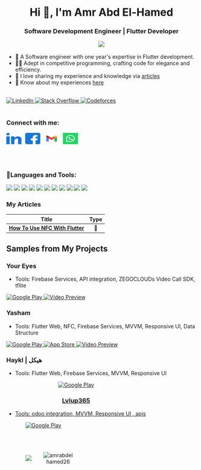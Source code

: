 <h1 align="center">Hi 👋, I'm Amr Abd El-Hamed </h1>
<h3 align="center">Software Development Engineer | Flutter Developer </h3>
<p align="center">
    <img id="preview" src="https://komarev.com/ghpvc/?username=amrabdelhamed26&color=grey">
</p>

- 🌱 A Software engineer with one year's expertise in Flutter development. 
- 👨‍💻 Adept in competitive programming, crafting code for elegance and efficiency.
- 📝 I love sharing my experience and knowledge via [articles](https://medium.com/@amr2652001) 
- 📄 Know about my experiences [here](https://drive.google.com/file/d/1_KPWkKW0wUXkS4ccGqm8kHeDRLnJD9J8/view?usp=sharing)

<br>
<div> 
  <a href="https://www.linkedin.com/in/amr-abd-el-hamed-6323b6221/" target="_blank">
    <img src="https://img.shields.io/badge/LinkedIn-0077B5?style=for-the-badge&logo=linkedin&logoColor=white" alt="LinkedIn">
  </a>
  <a href="https://stackoverflow.com/users/22231038/amr-abd-elhamed" target="_blank">
    <img src="https://img.shields.io/badge/Stack_Overflow-F58025?style=for-the-badge&logo=stackoverflow&logoColor=white" alt="Stack Overflow">
  </a>
  <a href="https://codeforces.com/profile/AmrAbdElHamed" target="_blank">
    <img src="https://img.shields.io/badge/Codeforces-1F8ACB?style=for-the-badge&logo=codeforces&logoColor=white" alt="Codeforces">
  </a>
</div>

<br>

<div>
  <h3 align="left">Connect with me:</h3>
  <p align="left" style="display: flex; gap: 10px;">
    <a href="https://www.linkedin.com/in/amr-abd-el-hamed-6323b6221/" target="_blank" style="text-decoration: none;">
      <img align="left" src="https://raw.githubusercontent.com/teamedwardforever/Readme-Generator/71f25dd8b98329b168142a6b782a107b75eab178/svg/Social/linked-in-alt.svg" alt="Amr Abd ElHamed" height="30" width="40" />
    </a>
    <a href="https://www.facebook.com/profile.php?id=100005334434627" target="_blank" style="text-decoration: none;">
      <img align="left" src="https://raw.githubusercontent.com/teamedwardforever/Readme-Generator/71f25dd8b98329b168142a6b782a107b75eab178/svg/Social/facebook.svg" alt="Amr Abd ElHamed" height="30" width="40" />
    </a>
    <a href="mailto:amr2652001@gmail.com" target="_blank" style="text-decoration: none;">
      <img align="left" src="https://raw.githubusercontent.com/edent/SuperTinyIcons/master/images/svg/gmail.svg" alt="amr2652001@gmail.com" height="30" width="40" />
    </a>
    <a href="https://wa.me/201005734569" target="_blank" style="text-decoration: none;">
      <img align="left" src="https://raw.githubusercontent.com/edent/SuperTinyIcons/master/images/svg/whatsapp.svg" alt="Amr Abd ElHamed" height="30" width="40" />
    </a>
  </p>
</div>

<br>
<br>

<h3 align="left">🔧Languages and Tools:</h3>

![](https://img.shields.io/badge/Editor-VS_code-informational?style=flat&logo=visual-studio-code&logoColor=white&color=blue)
![](https://img.shields.io/badge/Editor-Android_Studio-informational?style=flat&logo=android-studio&logoColor=white&color=blue)
![](https://img.shields.io/badge/Code-Dart-informational?style=flat&logo=dart&logoColor=white&color=blue)
![](https://img.shields.io/badge/Code-Java-informational?style=flat&logo=java&logoColor=white&color=blue)
![](https://img.shields.io/badge/Code-Kotlin-informational?style=flat&logo=kotlin&logoColor=white&color=blue)
![](https://img.shields.io/badge/Code-Python-informational?style=flat&logo=python&logoColor=white&color=blue)
![](https://img.shields.io/badge/Tools-MySQL-informational?style=flat&logo=mysql&logoColor=white&color=blue)
![](https://img.shields.io/badge/Tools-SQLite-informational?style=flat&logo=sqlite&logoColor=white&color=blue)
![](https://img.shields.io/badge/Tools-Firebase-informational?style=flat&logo=firebase&logoColor=white&color=blue)
![](https://img.shields.io/badge/Tools-Codemagic-informational?style=flat&logo=codemagic&logoColor=white&color=blue)
![](https://img.shields.io/badge/Tools-Figma-informational?style=flat&logo=figma&logoColor=white&color=blue)

### My Articles

| Title | Type |
| ------------- | :-------------: |
| [**How To Use NFC With Flutter**](https://medium.com/@amr2652001/nfc-with-flutter-1c889fafe083) | 📝 |

## Samples from My Projects

### Your Eyes
- Tools: Firebase Services, API integration, ZEGOCLOUDs Video Call SDK, tflite

<div style="display: flex; gap: 20px;">
    <div style="text-align: center;">
        <a href="https://play.google.com/store/apps/details?id=com.app.your_eyes&pli=1" target="_blank">
            <img src="https://img.shields.io/badge/Google_Play-414141?style=for-the-badge&logo=google-play&logoColor=white" alt="Google Play">
        </a>
        <a href="https://www.linkedin.com/feed/update/urn:li:activity:7090810953637761024?utm_source=share&utm_medium=member_desktop" target="_blank">
            <img src="https://img.shields.io/badge/Video_Preview-FF0000?style=for-the-badge&logo=youtube&logoColor=white" alt="Video Preview">
        </a>
    </div>
</div>

### Yasham
- Tools: Flutter Web, NFC, Firebase Services, MVVM, Responsive UI, Data Structure

<div style="display: flex; gap: 20px;">
    <div style="text-align: center;">
        <a href="https://play.google.com/store/apps/details?id=com.yasham.app.yasham" target="_blank">
            <img src="https://img.shields.io/badge/Google_Play-414141?style=for-the-badge&logo=google-play&logoColor=white" alt="Google Play">
        </a>
        <a href="https://apps.apple.com/de/app/yasham/id6505098131?platform=iphone" target="_blank">
            <img src="https://img.shields.io/badge/App_Store-414141?style=for-the-badge&logo=app-store&logoColor=white" alt="App Store">
        </a>
        <a href="https://www.linkedin.com/posts/amr-abd-el-hamed-6323b6221_flutter-appdevelopment-firebase-activity-7201643102296539138-X0l5?utm_source=share&utm_medium=member_desktop" target="_blank">
            <img src="https://img.shields.io/badge/Video_Preview-FF0000?style=for-the-badge&logo=youtube&logoColor=white" alt="Video Preview">
        </a>
    </div>
</div>


### Haykl | هيكل
- Tools: Flutter Web, Firebase Services, MVVM, Responsive UI  

<div style="display: flex; gap: 20px;">
    <div style="text-align: center;">
        <a href="https://play.google.com/store/apps/details?id=com.hayklapp.haykl.haykl&hl=en" target="_blank">
            <img src="https://img.shields.io/badge/Google_Play-414141?style=for-the-badge&logo=google-play&logoColor=white" alt="Google Play">
       
        

### Lvlup365

- Tools: odoo integration, MVVM, Responsive UI , apis

<div style="display: flex; gap: 20px;">
    <div style="text-align: center;">
        <a href="https://play.google.com/store/apps/details?id=com.s.new_hr&hl=en" target="_blank">
            <img src="https://img.shields.io/badge/Google_Play-414141?style=for-the-badge&logo=google-play&logoColor=white" alt="Google Play">
        </a>
      

<br>

<br><br>


<div style="display: flex; justify-content: center; align-items: center;">
    <a href="https://leetcode.com/amr2652001/" target="_blank" style="flex: 1; text-align: center; display: block;">
        <img style="width: 48%; height: auto;" src="https://leetcode.card.workers.dev/amr2652001?theme=dark&font=baloo&extension=null&border=2&border_radius=8">
    </a>
    <img style="flex: 1; width: 48%; height: auto;" src="https://github-readme-streak-stats.herokuapp.com/?user=amrabdelhamed26&" alt="amrabdelhamed26">
</div>
